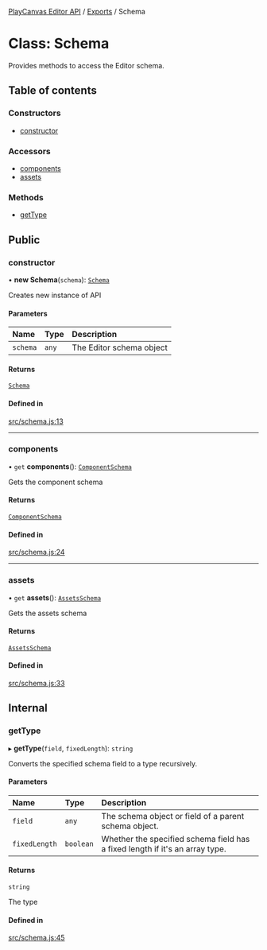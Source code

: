 [PlayCanvas Editor API](../README.md) / [Exports](../modules.md) / Schema

# Class: Schema

Provides methods to access the Editor schema.

## Table of contents

### Constructors

- [constructor](Schema.md#constructor)

### Accessors

- [components](Schema.md#components)
- [assets](Schema.md#assets)

### Methods

- [getType](Schema.md#gettype)

## Public

### constructor

• **new Schema**(`schema`): [`Schema`](Schema.md)

Creates new instance of API

#### Parameters

| Name | Type | Description |
| :------ | :------ | :------ |
| `schema` | `any` | The Editor schema object |

#### Returns

[`Schema`](Schema.md)

#### Defined in

[src/schema.js:13](https://github.com/playcanvas/editor-api/blob/2f0bc85/src/schema.js#L13)

___

### components

• `get` **components**(): [`ComponentSchema`](ComponentSchema.md)

Gets the component schema

#### Returns

[`ComponentSchema`](ComponentSchema.md)

#### Defined in

[src/schema.js:24](https://github.com/playcanvas/editor-api/blob/2f0bc85/src/schema.js#L24)

___

### assets

• `get` **assets**(): [`AssetsSchema`](AssetsSchema.md)

Gets the assets schema

#### Returns

[`AssetsSchema`](AssetsSchema.md)

#### Defined in

[src/schema.js:33](https://github.com/playcanvas/editor-api/blob/2f0bc85/src/schema.js#L33)

## Internal

### getType

▸ **getType**(`field`, `fixedLength`): `string`

Converts the specified schema field to a type recursively.

#### Parameters

| Name | Type | Description |
| :------ | :------ | :------ |
| `field` | `any` | The schema object or field of a parent schema object. |
| `fixedLength` | `boolean` | Whether the specified schema field has a fixed length if it's an array type. |

#### Returns

`string`

The type

#### Defined in

[src/schema.js:45](https://github.com/playcanvas/editor-api/blob/2f0bc85/src/schema.js#L45)
